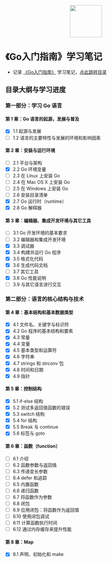 <p align="center"><img width="100px" src="https://blog.golang.org/lib/godoc/images/footer-gopher.jpg"></p>

# 《Go入门指南》学习笔记

- 记录 [《Go入门指南》](https://github.com/unknwon/the-way-to-go_ZH_CN) 学习笔记，[点此跳转目录](https://github.com/unknwon/the-way-to-go_ZH_CN/blob/master/eBook/directory.md)

## 目录大纲与学习进度

### 第一部分：学习 Go 语言

#### 第 1 章：Go 语言的起源，发展与普及

- [x] 1.1 起源与发展
- [ ] 1.2 语言的主要特性与发展的环境和影响因素

#### 第 2 章：安装与运行环境

- [ ] 2.1 平台与架构 
- [x] 2.2 Go 环境变量
- [ ] 2.3 在 Linux 上安装 Go
- [ ] 2.4 在 Mac OS X 上安装 Go
- [ ] 2.5 在 Windows 上安装 Go
- [ ] 2.6 安装目录清单
- [x] 2.7 Go 运行时（runtime）
- [x] 2.8 Go 解释器

#### 第 3 章：编辑器、集成开发环境与其它工具

- [ ] 3.1 Go 开发环境的基本要求
- [ ] 3.2 编辑器和集成开发环境
- [x] 3.3 调试器
- [x] 3.4 构建并运行 Go 程序
- [x] 3.5 格式化代码
- [x] 3.6 生成代码文档
- [ ] 3.7 其它工具
- [x] 3.8 Go 性能说明
- [ ] 3.9 与其它语言进行交互

### 第二部分：语言的核心结构与技术

#### 第 4 章：基本结构和基本数据类型

- [x] 4.1 文件名、关键字与标识符
- [x] 4.2 Go 程序的基本结构和要素
- [x] 4.3 常量
- [x] 4.4 变量
- [x] 4.5 基本类型和运算符
- [x] 4.6 字符串
- [x] 4.7 strings 和 strconv 包
- [x] 4.8 时间和日期
- [x] 4.9 指针

#### 第 5 章：控制结构

- [x] 5.1 if-else 结构
- [x] 5.2 测试多返回值函数的错误
- [x] 5.3 switch 结构
- [x] 5.4 for 结构
- [x] 5.5 Break 与 continue
- [x] 5.6 标签与 goto

#### 第 6 章：函数（function）

- [ ] 6.1 介绍
- [ ] 6.2 函数参数与返回值
- [ ] 6.3 传递变长参数
- [ ] 6.4 defer 和追踪
- [ ] 6.5 内置函数
- [ ] 6.6 递归函数
- [ ] 6.7 将函数作为参数
- [ ] 6.8 闭包
- [ ] 6.9 应用闭包：将函数作为返回值
- [ ] 6.10 使用闭包调试
- [ ] 6.11 计算函数执行时间
- [ ] 6.12 通过内存缓存来提升性能

#### 第 8 章：Map

- [x] 8.1 声明、初始化和 make